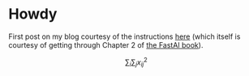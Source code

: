# Howdy
First post on my blog courtesy of the instructions [here](https://www.fast.ai/2020/01/16/fast_template/) (which itself is courtesy of getting through Chapter 2 of [the FastAI book](https://github.com/fastai/fastbook)).

$$
\sum_{i} \sum_{j} x_{ij}^2
$$
